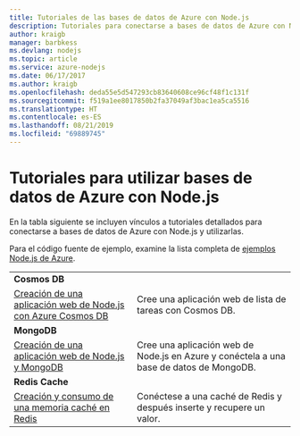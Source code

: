 ```yaml
---
title: Tutoriales de las bases de datos de Azure con Node.js
description: Tutoriales para conectarse a bases de datos de Azure con Node.js y utilizarlas
author: kraigb
manager: barbkess
ms.devlang: nodejs
ms.topic: article
ms.service: azure-nodejs
ms.date: 06/17/2017
ms.author: kraigb
ms.openlocfilehash: deda55e5d547293cb83640608ce96cf48f1c131f
ms.sourcegitcommit: f519a1ee8017850b2fa37049af3bac1ea5ca5516
ms.translationtype: HT
ms.contentlocale: es-ES
ms.lasthandoff: 08/21/2019
ms.locfileid: "69889745"
---
```

# <a name="tutorials-for-using-azure-databases-with-nodejs"></a>Tutoriales para utilizar bases de datos de Azure con Node.js

En la tabla siguiente se incluyen vínculos a tutoriales detallados para conectarse a bases de datos de Azure con Node.js y utilizarlas. 

Para el código fuente de ejemplo, examine la lista completa de [ejemplos Node.js de Azure](https://azure.microsoft.com/resources/samples/?term=nodejs).

| | |
|---|---|
| **Cosmos DB** ||
| [Creación de una aplicación web de Node.js con Azure Cosmos DB](/azure/documentdb/documentdb-nodejs-application?toc=/azure/javascript/toc.json&bc=/azure/javascript/breadcrumb/toc.json) | Cree una aplicación web de lista de tareas con Cosmos DB.  |
| **MongoDB** ||
| [Creación de una aplicación web de Node.js y MongoDB](/azure/app-service-web/app-service-web-tutorial-nodejs-mongodb-app?toc=/azure/javascript/toc.json&bc=/azure/javascript/breadcrumb/toc.json) | Cree una aplicación web de Node.js en Azure y conéctela a una base de datos de MongoDB.  |
| **Redis Cache** | |
| [Creación y consumo de una memoria caché en Redis](/azure/redis-cache/cache-nodejs-get-started?toc=/azure/javascript/toc.json&bc=/azure/javascript/breadcrumb/toc.json) | Conéctese a una caché de Redis y después inserte y recupere un valor.
